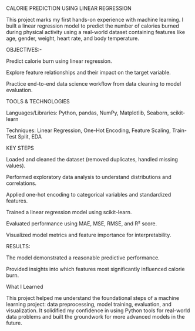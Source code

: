 ### 
CALORIE PREDICTION USING LINEAR REGRESSION

This project marks my first hands-on experience with machine learning. I built a linear regression model to predict the number of calories burned during physical activity using a real-world dataset containing features like age, gender, weight, heart rate, and body temperature.

OBJECTIVES:-

Predict calorie burn using linear regression.

Explore feature relationships and their impact on the target variable.

Practice end-to-end data science workflow from data cleaning to model evaluation.


TOOLS & TECHNOLOGIES

Languages/Libraries: Python, pandas, NumPy, Matplotlib, Seaborn, scikit-learn

Techniques: Linear Regression, One-Hot Encoding, Feature Scaling, Train-Test Split, EDA


KEY STEPS

Loaded and cleaned the dataset (removed duplicates, handled missing values).

Performed exploratory data analysis to understand distributions and correlations.

Applied one-hot encoding to categorical variables and standardized features.

Trained a linear regression model using scikit-learn.

Evaluated performance using MAE, MSE, RMSE, and R² score.

Visualized model metrics and feature importance for interpretability.


RESULTS:

The model demonstrated a reasonable predictive performance.

Provided insights into which features most significantly influenced calorie burn.


What I Learned

This project helped me understand the foundational steps of a machine learning project: data preprocessing, model training, evaluation, and visualization. It solidified my confidence in using Python tools for real-world data problems and built the groundwork for more advanced models in the future.
###
